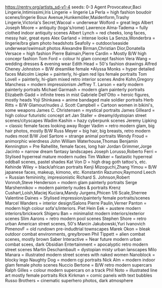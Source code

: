 https://rentry.org/artists_sd-v1-4
seeds: 0-3
Agent Provocateur,Baci Lingerie,Intimissimi,Iris Lingerie = lingerie
La Perla = high fashion boudoir scenes/lingerie
Boux Avenue,Hunkemöller,Maidenform,Trashy Lingerie,Victoria's Secret,Wacoal = underwear
Wolford = great legs
Albert Joseph Moore = antiquity (toga's/rome)
Lawrence Alma-Tadema = fully clothed indoor antiquity scenes
Albert Lynch = red cheeks, long faces, messy hair, great eyes
Alex Garland = intense looks
La Senza,Wonderbra = lingerie/bra glam photo headshots
Seafolly = outdoor/seaside underwear/swimsuit photos
Alexandre Birman,Christian Dior,Donatella Versace = high fashion
Pierre Balmain,Pierre Cardin = Mostly B/W high concepr fashion
Tom Ford = colour hi glam concept fashion
Vera Wang = wedding dresses & evening wear
Edith Head = 50's fashion drawings
Alfred Cheney Johnston = B/W dreamlike female
*Alyssa Monks = hyper detailed faces
Malcolm Liepke = painterly, hi-glam red lips female portraits
Tom Lovell = painterly, hi-glam mixed retro interior scenes
Andre Kohn,Gregory Manchess = modern impressionism
Jeffrey T. Larson = early modern painterly portraits
Michael Garmash = modern glam painterly portraits
Elizabeth Gadd = infinite trees in mist
Gabriele Dell'Otto = heroic figures, mostly heads
Yoji Shinkawa = anime bandaged male soldier portraits
Herb Ritts = B/W Glamour/nudes
J. Scott Campbell = Cartoon women in bikini's, some weapons
James C. Christensen = mystical portraits
James Gilleard = high colour futuristic concept art
Jan Staller = dreamy/dystopian street scenes/cityscapes
Wadim Kashin = hazy cyberpunk scenes
Jeremy Lipking = classic female faces looking away
Roger Vadim = retro modern glam, big hair photos, mostly B/W
Russ Meyer = big hair, big breasts, retro modern nudes most B/W
Joel Sartore = strange animal portraits
Wendy Froud = animorphic wierdness
John William Waterhouse,Thomas Benjamin Kennington = Pre Rahellite, female faces, long hair
Jordan Grimmer,Jorge Jacinto = narrow dream fantasy landscapes
Joseph Lorusso,Roberto Ferri = Stylised hyperreal mature modern nudes
Tim Walker = fastastic hyperreal oddball scenes, pastel shades
Kat Von D = high drag goth tattoo's, etc.
Kehinde Wiley = black/african portraits
Kenji Mizoguchi,Zhang Yimou = B/W japanese faces, makeup, kimono, etc.
Konstantin Razumov,Raymond Leech = Russian femininity, impresionistic
Richard S. Johnson,Robert Vonnoh,Steve Henderson = modern glam painterly portraits
Serge Marshennikov = modern painterly nudes & portraits
Krenz Cushart,Loish,Maciej Kuciara,Mandy Jurgens,Phicen 1/6 Scale,Sherree Valentine Daines = Stylised impression/painterly female portraits/scenes
Marcel Wanders = interior design/Salons
Pierre Paulin,Verner Panton = modern high colour sofa's/interiors.
Piet Hein Eek = austere modern interiors/brickwork
Shigeru Ban = minimalist modern interiors/exterior scenes
Slim Aarons = retro modern pool scenes
Stephen Shore = retro urban American street scenes, 50's
Marcin Jakubowski,Yuri Ivanovich PimenovF = old rundown pre-indudtrial townscapes
Marek Okon = bleak outdoor combat environments, grey/brown
Phil Tippett = alien combat scenes, mostly brown
Saber Interactive = Near future modern urban combat scees, dark
Obsidian Entertainment = apocalyptic retro modern street scenes
Martin Deschambault = dystopian misty urban lanscapes
Milo Manara = illustrated modern street scenes with naked women
Nanoblock = blocky lego
Naughty Dog = modern cgi portraits
Nick Alm = modern indoor glam female photo scenes
Nuccio Bertone = B/W retro modern supercars
Ralph Gilles = colour modern supercars on a track
Phil Noto = illustrated line art mostly female portraits
Rick Kirkman = comic panels with text bubbles
Russo Brothers = cinematic superhero photos, dark atmosphere
